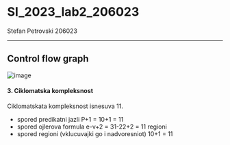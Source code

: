 # SI_2023_lab2_206023
Stefan Petrovski 206023
<hr>

<h2> Control flow graph </h2>


![image](https://github.com/stefanpetrovski1/SI_2023_lab2_206023/assets/114780490/cb2d3f23-e3ae-4e0e-abd2-3cb8f693ab3f)



<h4> 3. Ciklomatska kompleksnost </h4>

Ciklomatskata kompleksnost isnesuva 11.
- spored predikatni jazli P+1 = 10+1 = 11
- spored ojlerova formula  e-v+2 =  31-22+2 = 11 regioni
- spored regioni (vklucuvajki go i nadvoresniot) 10+1 = 11
